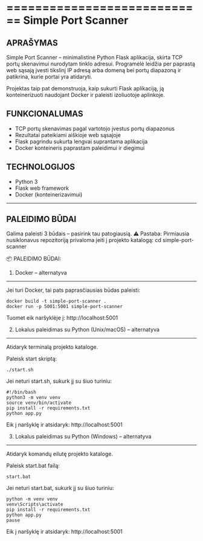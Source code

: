 ============================
        Simple Port Scanner
============================

APRAŠYMAS
---------
Simple Port Scanner – minimalistinė Python Flask aplikacija, skirta TCP portų skenavimui nurodytam tinklo adresui. 
Programėlė leidžia per paprastą web sąsają įvesti tikslinį IP adresą arba domeną bei portų diapazoną ir patikrina, kurie portai yra atidaryti.

Projektas taip pat demonstruoja, kaip sukurti Flask aplikaciją, ją konteinerizuoti naudojant Docker ir paleisti izoliuotoje aplinkoje.

FUNKCIONALUMAS
--------------
- TCP portų skenavimas pagal vartotojo įvestus portų diapazonus
- Rezultatai pateikiami aiškioje web sąsajoje
- Flask pagrindu sukurta lengvai suprantama aplikacija
- Docker konteineris paprastam paleidimui ir diegimui

TECHNOLOGIJOS
-------------
- Python 3
- Flask web framework
- Docker (konteinerizavimui)

----------------------------------------------------

PALEIDIMO BŪDAI
---------------
Galima paleisti 3 būdais – pasirink tau patogiausią.
⚠️ Pastaba: Pirmiausia nusiklonavus repozitoriją privaloma įeiti į projekto katalogą:
cd simple-port-scanner

📦 PALEIDIMO BŪDAI:

1. Docker – alternatyva
-----------------------
Jei turi Docker, tai pats paprasčiausias būdas paleisti:

    docker build -t simple-port-scanner .
    docker run -p 5001:5001 simple-port-scanner

Tuomet eik naršyklėje į: http://localhost:5001


2. Lokalus paleidimas su Python (Unix/macOS) – alternatyva
----------------------------------------------------------
Atidaryk terminalą projekto kataloge.

Paleisk start skriptą:

    ./start.sh

Jei neturi start.sh, sukurk jį su šiuo turiniu:

    #!/bin/bash
    python3 -m venv venv
    source venv/bin/activate
    pip install -r requirements.txt
    python app.py

Eik į naršyklę ir atsidaryk: http://localhost:5001


3. Lokalus paleidimas su Python (Windows) – alternatyva
-------------------------------------------------------
Atidaryk komandų eilutę projekto kataloge.

Paleisk start.bat failą:

    start.bat

Jei neturi start.bat, sukurk jį su šiuo turiniu:

    python -m venv venv
    venv\Scripts\activate
    pip install -r requirements.txt
    python app.py
    pause

Eik į naršyklę ir atsidaryk: http://localhost:5001


